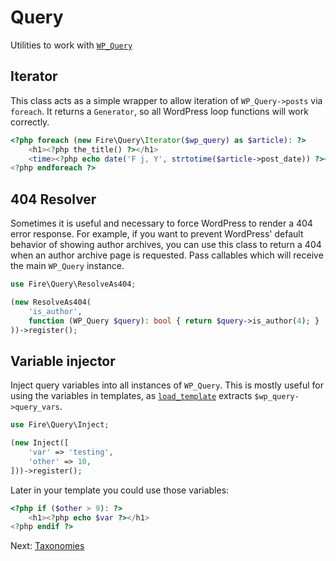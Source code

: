 # Query

Utilities to work with [`WP_Query`](https://developer.wordpress.org/reference/classes/wp_query/)

## Iterator

This class acts as a simple wrapper to allow iteration of `WP_Query->posts` via `foreach`. It returns a `Generator`, so all WordPress loop functions will work correctly.

```php
<?php foreach (new Fire\Query\Iterator($wp_query) as $article): ?>
    <h1><?php the_title() ?></h1>
    <time><?php echo date('F j, Y', strtotime($article->post_date)) ?></time>
<?php endforeach ?>
```

## 404 Resolver

Sometimes it is useful and necessary to force WordPress to render a 404 error response. For example, if you want to prevent WordPress' default behavior of showing author archives, you can use this class to return a 404 when an author archive page is requested. Pass callables which will receive the main `WP_Query` instance.

```php
use Fire\Query\ResolveAs404;

(new ResolveAs404(
    'is_author',
    function (WP_Query $query): bool { return $query->is_author(4); }
))->register();
```

## Variable injector

Inject query variables into all instances of `WP_Query`. This is mostly useful for using the variables in templates, as [`load_template`](https://developer.wordpress.org/reference/functions/load_template/) extracts `$wp_query->query_vars`.

```php
use Fire\Query\Inject;

(new Inject([
    'var' => 'testing',
    'other' => 10,
]))->register();
```

Later in your template you could use those variables:

```php
<?php if ($other > 9): ?>
    <h1><?php echo $var ?></h1>
<?php endif ?>
```

Next: [Taxonomies](taxonomies.md)
